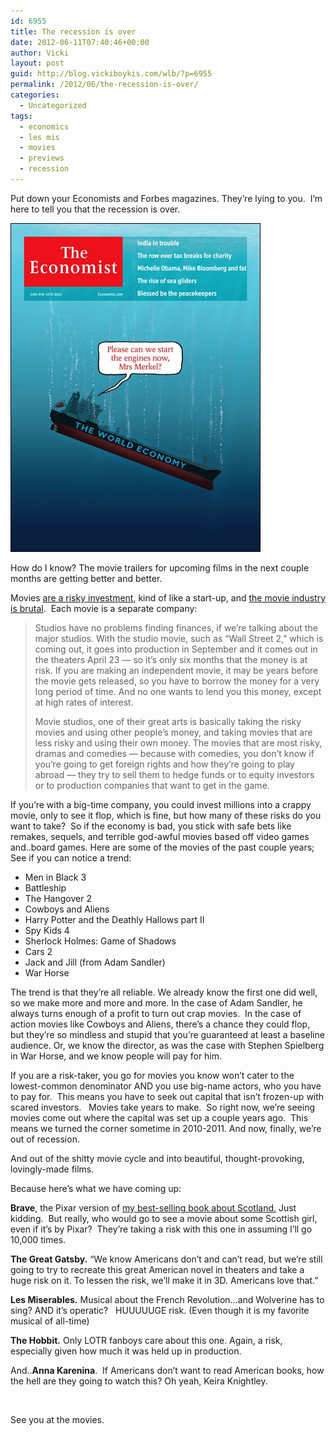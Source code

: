 ```yaml
---
id: 6955
title: The recession is over
date: 2012-06-11T07:40:46+00:00
author: Vicki
layout: post
guid: http://blog.vickiboykis.com/wlb/?p=6955
permalink: /2012/06/the-recession-is-over/
categories:
  - Uncategorized
tags:
  - economics
  - les mis
  - movies
  - previews
  - recession
---
```

Put down your Economists and Forbes magazines. They&#8217;re lying to you.  I&#8217;m here to tell you that the recession is over.

[<img class="aligncenter size-full wp-image-6961" title="20120609_cna400" src="https://raw.githubusercontent.com/veekaybee/wlb/gh-pages/assets/images/2012/06/20120609_cna400.jpg" alt="" width="400" height="526" />](https://raw.githubusercontent.com/veekaybee/wlb/gh-pages/assets/images/2012/06/20120609_cna400.jpg)

How do I know? The movie trailers for upcoming films in the next couple months are getting better and better.

Movies <a href="http://johnaugust.com/2011/how-movie-money-works" target="_blank">are a risky investment</a>, kind of like a start-up, and <a href="http://www.marketplace.org/topics/life/big-book/money-behind-making-movies" target="_blank">the movie industry is brutal</a>.  Each movie is a separate company:

> Studios have no problems finding finances, if we&#8217;re talking about the major studios. With the studio movie, such as &#8220;Wall Street 2,&#8221; which is coming out, it goes into production in September and it comes out in the theaters April 23 &#8212; so it&#8217;s only six months that the money is at risk. If you are making an independent movie, it may be years before the movie gets released, so you have to borrow the money for a very long period of time. And no one wants to lend you this money, except at high rates of interest.
> 
> Movie studios, one of their great arts is basically taking the risky movies and using other people&#8217;s money, and taking movies that are less risky and using their own money. The movies that are most risky, dramas and comedies &#8212; because with comedies, you don&#8217;t know if you&#8217;re going to get foreign rights and how they&#8217;re going to play abroad &#8212; they try to sell them to hedge funds or to equity investors or to production companies that want to get in the game.

<div>
</div>

If you&#8217;re with a big-time company, you could invest millions into a crappy movie, only to see it flop, which is fine, but how many of these risks do you want to take?  So if the economy is bad, you stick with safe bets like remakes, sequels, and terrible god-awful movies based off video games and..board games. Here are some of the movies of the past couple years; See if you can notice a trend:

  * Men in Black 3
  * Battleship
  * The Hangover 2
  * Cowboys and Aliens
  * Harry Potter and the Deathly Hallows part II
  * Spy Kids 4
  * Sherlock Holmes: Game of Shadows
  * Cars 2
  * Jack and Jill (from Adam Sandler)
  * War Horse

<div>
  The trend is that they&#8217;re all reliable. We already know the first one did well, so we make more and more and more. In the case of Adam Sandler, he always turns enough of a profit to turn out crap movies.  In the case of action movies like Cowboys and Aliens, there&#8217;s a chance they could flop, but they&#8217;re so mindless and stupid that you&#8217;re guaranteed at least a baseline audience. Or, we know the director, as was the case with Stephen Spielberg in War Horse, and we know people will pay for him.
</div>

If you are a risk-taker, you go for movies you know won&#8217;t cater to the lowest-common denominator AND you use big-name actors, who you have to pay for.  This means you have to seek out capital that isn&#8217;t frozen-up with scared investors.   Movies take years to make.  So right now, we&#8217;re seeing movies come out where the capital was set up a couple years ago.  This means we turned the corner sometime in 2010-2011. And now, finally, we&#8217;re out of recession.

And out of the shitty movie cycle and into beautiful, thought-provoking, lovingly-made films.

Because here&#8217;s what we have coming up:

**Brave**, the Pixar version of <a href="http://ebook.vickiboykis.com" target="_blank">my best-selling book about Scotland.</a> Just kidding.  But really, who would go to see a movie about some Scottish girl, even if it&#8217;s by Pixar?  They&#8217;re taking a risk with this one in assuming I&#8217;ll go 10,000 times.



**The Great Gatsby.** &#8220;We know Americans don&#8217;t and can&#8217;t read, but we&#8217;re still going to try to recreate this great American novel in theaters and take a huge risk on it. To lessen the risk, we&#8217;ll make it in 3D. Americans love that.&#8221;



**Les Miserables.** Musical about the French Revolution&#8230;and Wolverine has to sing? AND it&#8217;s operatic?   HUUUUUGE risk. (Even though it is my favorite musical of all-time)



**The Hobbit.** Only LOTR fanboys care about this one. Again, a risk, especially given how much it was held up in production.



And..**Anna Karenina**.  If Americans don&#8217;t want to read American books, how the hell are they going to watch this? Oh yeah, Keira Knightley.



&nbsp;

See you at the movies.